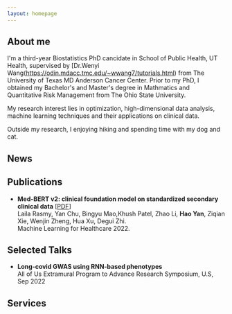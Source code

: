 ```yaml
---
layout: homepage
---
```

## About me
  I'm a third-year Biostatistics PhD cancidate in School of Public Health, UT Health, supervised by [Dr.Wenyi Wang(https://odin.mdacc.tmc.edu/~wwang7/tutorials.html) from The University of Texas MD Anderson Cancer Center. Prior to my PhD, I obtained my Bachelor's and Master's degree in Mathmatics and Quantitative Risk Management from The Ohio State University. 

  My research interest lies in optimization, high-dimensional data analysis, machine learning techniques and their applications on clinical data. 

  Outside my research, I enjoying hiking and spending time with my dog and cat.

## News

## Publications

- **Med-BERT v2: clinical foundation model on standardized secondary clinical data** [[PDF](https://static1.squarespace.com/static/59d5ac1780bd5ef9c396eda6/t/62e97e4cdcda5d1fe33ff93e/1659469388587/92+MBV2_mlforhc_v4.pdf)] 
  <br>
    Laila Rasmy, Yan Chu, Bingyu Mao,Khush Patel, Zhao Li, **Hao Yan**, Ziqian Xie, Wenjin Zheng, Hua Xu, Degui Zhi. 
  <br>
    Machine Learning for Healthcare 2022.


## Selected Talks

- **Long-covid GWAS using RNN-based phenotypes**
  <br>
    All of Us Extramural Program to Advance Research Symposium, U.S, Sep 2022


## Services
